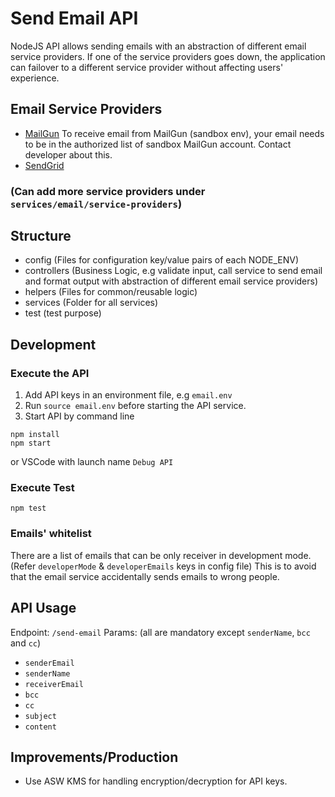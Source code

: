 # Send Email API
NodeJS API allows sending emails with an abstraction of different email service providers.
If one of the service providers goes down, the application can failover to a different service provider without affecting users' experience.

## Email Service Providers
- [MailGun](https://documentation.mailgun.com/en/latest/api-sending.html) To receive email from MailGun (sandbox env), your email needs to be in the authorized list of sandbox MailGun account. Contact developer about this.
- [SendGrid](https://sendgrid.com/docs/API_Reference/Web_API_v3/index.html)
### (Can add more service providers under `services/email/service-providers`)

## Structure
- config (Files for configuration key/value pairs of each NODE_ENV)
- controllers (Business Logic, e.g validate input, call service to send email and format output with abstraction of different email service providers)
- helpers (Files for common/reusable logic)
- services (Folder for all services)
- test (test purpose)

## Development
### Execute the API
1. Add API keys in an environment file, e.g `email.env`
2. Run `source email.env` before starting the API service.
3. Start API
by command line
```
npm install
npm start
```
or VSCode with launch name `Debug API`
### Execute Test
```
npm test
```
### Emails' whitelist
There are a list of emails that can be only receiver in development mode.
(Refer `developerMode` & `developerEmails` keys in config file)
This is to avoid that the email service accidentally sends emails to wrong people.

## API Usage
Endpoint: `/send-email`
Params: (all are mandatory except `senderName`, `bcc` and `cc`)
- `senderEmail`
- `senderName`
- `receiverEmail`
- `bcc`
- `cc`
- `subject`
- `content`

## Improvements/Production
- Use ASW KMS for handling encryption/decryption for API keys.
